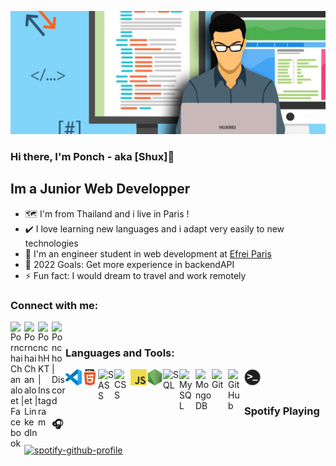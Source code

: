 ![Afraz on iOS Academy](https://raw.githubusercontent.com/PonchHKT/PonchHKT/main/header.jpg)
### Hi there, I'm Ponch - aka [Shux]👋

## Im a Junior Web Developper 

- 🗺️ I'm from Thailand and i live in Paris !
- ✔️ I love learning new languages and i adapt very easily to new technologies
- 👔 I'm an engineer student in web development at [Efrei Paris](https://eng.efrei.fr/graduate-programs/data-engineering/)
- 📶 2022 Goals: Get more experience in backendAPI
- ⚡ Fun fact: I would dream to travel and work remotely

### Connect with me:

[<img align="left" alt="Pornchai Chanaloet | Facebook" width="22px" src="https://cdn1.iconfinder.com/data/icons/social-media-2285/512/Colored_Facebook3_svg-512.png" />][facebook]
[<img align="left" alt="Pornchai Chanaloet | LinkedIn" width="22px" src="https://cdn2.iconfinder.com/data/icons/social-media-2285/512/1_Linkedin_unofficial_colored_svg-512.png" />][linkedin]
[<img align="left" alt="PonchHKT | Instagram" width="22px" src="https://cdn2.iconfinder.com/data/icons/social-media-2285/512/1_Instagram_colored_svg_1-512.png" />][instagram]
[<img align="left" alt="Poncho | Discord" width="22px" src="https://cdn1.iconfinder.com/data/icons/unicons-line-vol-3/24/discord-512.png" />][discord]

<br />

### Languages and Tools:

<img align="left" alt="Visual Studio Code" width="26px" color="blue" src="https://raw.githubusercontent.com/github/explore/80688e429a7d4ef2fca1e82350fe8e3517d3494d/topics/visual-studio-code/visual-studio-code.png" />
<img align="left" alt="HTML5" width="26px" src="https://raw.githubusercontent.com/github/explore/80688e429a7d4ef2fca1e82350fe8e3517d3494d/topics/html/html.png" />
<img align="left" alt="SASS" width="26px" src="https://cdn4.iconfinder.com/data/icons/logos-and-brands/512/288_Sass_logo-512.png" />
<img align="left" alt="CSS" width="26px" src="https://cdn1.iconfinder.com/data/icons/logotypes/32/badge-css-3-512.png" />

<img align="left" alt="JavaScript" width="26px" src="https://raw.githubusercontent.com/github/explore/80688e429a7d4ef2fca1e82350fe8e3517d3494d/topics/javascript/javascript.png" />
<img align="left" alt="Node.js" width="26px" src="https://raw.githubusercontent.com/github/explore/80688e429a7d4ef2fca1e82350fe8e3517d3494d/topics/nodejs/nodejs.png" />
<img align="left" alt="SQL" width="26px" src="https://cdn1.iconfinder.com/data/icons/hawcons/32/700048-icon-89-document-file-sql-512.png" />
<img align="left" alt="MySQL" width="26px" src="https://cdn4.iconfinder.com/data/icons/logos-3/181/MySQL-512.png" />
<img align="left" alt="MongoDB" width="26px" src="https://cdn4.iconfinder.com/data/icons/logos-3/512/mongodb-2-512.png" />
<img align="left" alt="Git" width="26px" src="https://cdn3.iconfinder.com/data/icons/social-media-2169/24/social_media_social_media_logo_git-512.png" />
<img align="left" alt="GitHub" width="26px" src="https://cdn4.iconfinder.com/data/icons/social-media-and-logos-11/32/Logo_Github-512.png" />
<img align="left" alt="Terminal" width="26px" src="https://raw.githubusercontent.com/github/explore/80688e429a7d4ef2fca1e82350fe8e3517d3494d/topics/terminal/terminal.png" />

<br />
<br />

[facebook]: https://www.facebook.com/poncho.chanaloet/
[instagram]: https://instagram.com/ponchhkt
[linkedin]: https://www.linkedin.com/in/pornchai-chanaloet-575a631bb/
[discord]: https://discord.gg/user/Ponch#5027

### Spotify Playing 🎧

[![spotify-github-profile](https://spotify-github-profile.vercel.app/api/view?uid=31skunci24rtoax4gnarchw5idtq&cover_image=true&theme=natemoo-re&bar_color=53b14f&bar_color_cover=true)](https://github.com/kittinan/spotify-github-profile)
